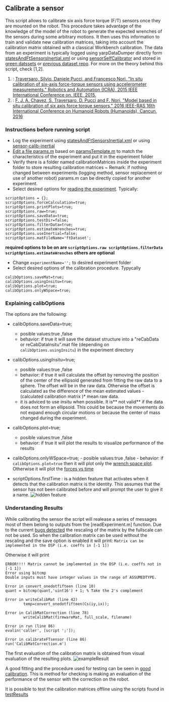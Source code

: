 ## Calibrate a sensor

This script allows to calibrate six axis force torque (F/T) sensors once they are mounted on the robot. This procedure
takes advantage of the knowledge of the model of the robot to generate the expected wrenches of the sensors during
some arbitrary motions. It then uses this information to train and validate new calibration matrices, taking into account
the calibration matrix obtained with a classical Workbench calibration. The data from an experiment is typically logged using yarpDataDumper directly form [statesAndFtSensorsInertial.xml][5] or
using [sensorSelfCalibrator][1] and stored in [green datssets][3] or [previous dataset repo][4].
For more on the theory behind this script, check [1,2].

1. : [Traversaro, Silvio, Daniele Pucci, and Francesco Nori.
      "In situ calibration of six-axis force-torque sensors using accelerometer measurements."
      Robotics and Automation (ICRA), 2015 IEEE International Conference on. IEEE, 2015.](http://ieeexplore.ieee.org/document/7139477/)
2. : [F. J. A. Chavez, S. Traversaro, D. Pucci and F. Nori, 
      "Model based in situ calibration of six axis force torque sensors," 
      2016 IEEE-RAS 16th International Conference on Humanoid Robots (Humanoids), Cancun, 2016](http://ieeexplore.ieee.org/document/7803310/)
      
[1]:https://github.com/robotology-playground/sensors-calib-inertial/blob/feature/integrateFTSensors/src/app/sensorSelfCalibrator.m
[2]:https://github.com/robotology-playground/insitu-ft-analysis/blob/master/docs/yarpManagerApps/statesAndFtSensorsInertial.xml
[3]:https://gitlab.com/dynamic-interaction-control/green-iCub-Insitu-Datasets
[4]:https://gitlab.com/dynamic-interaction-control/icub-insitu-ft-analysis-big-datasets 
[5]:https://github.com/robotology-playground/insitu-ft-analysis/blob/master/docs/yarpManagerApps/statesAndFtSensorsInertial.xml

### Instructions before running script
- Log the experiment using [statesAndFtSensorsInertial.xml][5] or
using [sensor-calib-inertial][1]
- [Edit a file params.m](https://github.com/robotology-playground/insitu-ft-analysis/blob/master/docs/howToFiles/prepareData.md) based on [paramsTemplate.m](https://github.com/robotology-playground/insitu-ft-analysis/blob/master/paramsTemplate.m) to match the 
characteristics of the experiment and put it in the experiment folder
- Verify there is a folder named calibrationMatrices inside the experiment 
folder to store resulting calibration matrices
   ~ Remark: if nothing changed between experiments (logging method, sensor replacement or use of another robot) params.m can be
   directly copied for another experiment.
- Select desired options for [reading the experiment](https://github.com/robotology-playground/insitu-ft-analysis/blob/master/docs/howToFiles/readAnExperiment.md). Typically:
```
scriptOptions = {};
scriptOptions.forceCalculation=true;
scriptOptions.printPlots=true;
scriptOptions.raw=true;
scriptOptions.saveData=true;
scriptOptions.testDir=false;
scriptOptions.filterData=true;
scriptOptions.estimateWrenches=true;
scriptOptions.useInertial=false;
scriptOptions.matFileName='ftDataset';
```
  
**required options to be on are `scriptOptions.raw scriptOptions.filterData scriptOptions.estimateWrenches` others are optional**

- Change `experimentName='';` to desired experiment folder
- Select desired options of the calibration procedure. Typycally
```
calibOptions.saveMat=true;
calibOptions.usingInsitu=true;
calibOptions.plot=true;
calibOptions.onlyWSpace=true;
```
### Explaining calibOptions
The options are the following:
 -  calibOptions.saveData=true;
       - posible values:true ,false
       - behavior: if true it will save the dataset structure into a  "reCabData or reCabDataInsitu".mat file (depending on `calibOptions.usingInsitu`)  in the experiment directory 
 -  calibOptions.usingInsitu=true;
       - posible values:true ,false
       - behavior: if true it will calculate the offset by removing the position of the center of the ellipsoid generated from fitting the raw data to a sphere. The offset will be in the raw data. Otherwise the offset is calculated as the difference of the mean estimated values - (calculated calibration matrix )* mean raw data.
       - it is adviced to use insitu when possible. It is** not valid** if the data does not form an ellipsoid. This could be because the movements do not expand enough circular motions or because the center of mass changed during the experiment.
 -  calibOptions.plot=true;
       - posible values:true ,false
       - behavior: if true it will plot the results to visualize performance of the results
-  calibOptions.onlyWSpace=true;
       - posible values:true ,false
       - behavior: if `calibOptions.plot=true` then it will plot only the [wrench space plot](https://github.com/robotology-playground/insitu-ft-analysis/blob/master/utils/wrenchSpacePlots.m). Otherwise it will plot the [forces vs time](https://github.com/robotology-playground/insitu-ft-analysis/blob/master/utils/FTplots.m)
       
- scriptOptions.firstTime : is a hidden feature that activates when it detects that the calibration matrix is the identity. This assumes that the sensor has not been calibrated before and will prompt the user to give it a name.
![hidden feature](https://user-images.githubusercontent.com/11043189/33843192-f9f32c04-de9c-11e7-9007-9ad5083fd389.png)
      
       
### Understanding Results
While calibrating the sensor the script will realease a series of messages most of them belong to outputs from the [readExperiment.m] function.
Due to the current [bugs detected](https://github.com/loc2/component_ft-sensors/issues/1#issuecomment-349793471) the rescaling of the matrix by the fullscale can not be used. So when the calibration matrix can be used without the rescaling and the save option is enabled it will print:
`Matrix can be implemented in the DSP (i.e. coeffs in [-1 1])`

Otherwise it will print
```
ERROR!!!! Matrix cannot be implemented in the DSP (i.e. coeffs not in [-1 1])
Error using bitcmp
Double inputs must have integer values in the range of ASSUMEDTYPE.

Error in convert_onedotfifteen (line 10)
quant = bitcmp(quant,'uint16') + 1; % Take the 2's complement

Error in writeCalibMat (line 42)
        temp=convert_onedotfifteen(Cs(iy,ix));

Error in CalibMatCorrection (line 78)
        writeCalibMat(firmwareMat, full_scale, filename)

Error in run (line 86)
evalin('caller', [script ';']);

Error in calibrateFTsensor (line 86)
run('CalibMatCorrection.m')
```
The first evaluation of the calibration matrix is obtained from visual evaluation of the resulting plots.
![exampleResult](https://user-images.githubusercontent.com/11043189/33845375-915ba00c-dea3-11e7-8d5f-1d59d2353976.png)

A good fitting and the procedure used for testing can be seen in [good calibration](https://github.com/loc2/component_ft-sensors/issues/1#issuecomment-349434170). This is method for checking is making an evaluation of the performance of the sensor with the correction on the robot.

It is possible to test the calibration matrices offline using the scripts found in [testResults](https://github.com/robotology-playground/insitu-ft-analysis/tree/master/testResults)



